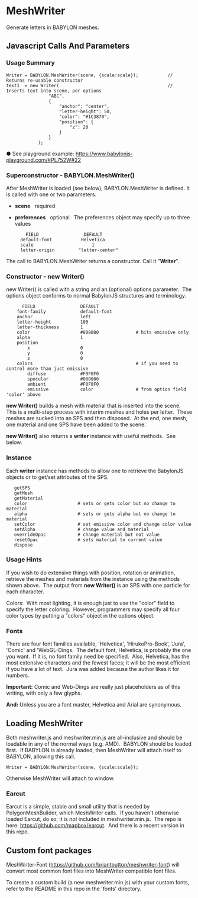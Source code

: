 # MeshWriter

Generate letters in BABYLON meshes.

## Javascript Calls And Parameters

### Usage Summary

	Writer = BABYLON.MeshWriter(scene, {scale:scale});           // Returns re-usable constructor
	text1  = new Writer(                                         // Inserts text into scene, per options
	                "ABC",
	                {
	                    "anchor": "center",
	                    "letter-height": 50,
	                    "color": "#1C3870",
	                    "position": {
	                        "z": 20
	                    }
	                }
	            );

&#9679; See playground example:
https://www.babylonjs-playground.com/#PL752W#22

### Superconstructor - BABYLON.MeshWriter()

After MeshWriter is loaded (see below), BABYLON.MeshWriter is defined.  It is called with one or two parameters.
- **scene** &nbsp; required
- **preferences** &nbsp; optional &nbsp; The preferences object may specify up to three values

	      FIELD                 DEFAULT
	    default-font           Helvetica
	    scale                      1
	    letter-origin         "letter-center"

The call to BABYLON.MeshWriter returns a constructor.  Call it "**Writer**".

### Constructor - new Writer()

new Writer() is called with a string and an (optional) options parameter.&nbsp; The options object conforms to normal BabylonJS structures and terminology.

	      FIELD                 DEFAULT
	    font-family             default-font
	    anchor                  left
	    letter-height           100
	    letter-thickness        1
	    color                   #808080              # hits emissive only
	    alpha                   1
	    position
	        x                   0
	        y                   0
	        z                   0
	    colors                                       # if you need to control more than just emissive
	        diffuse             #F0F0F0
	        specular            #000000
	        ambient             #F0F0F0
	        emissive            color                # from option field 'color' above


**new Writer()** builds a mesh with material that is inserted into the scene.&nbsp; This is a multi-step process with interim meshes and holes per letter.&nbsp;  These meshes are sucked into an SPS and then disposed.&nbsp; At the end, one mesh, one material and one SPS have been added to the scene.

**new Writer()** also returns a **writer** instance with useful methods.&nbsp; See below.

### Instance

Each **writer** instance has methods to allow one to retrieve the BabylonJS objects or to get/set attributes of the SPS.

	   getSPS
	   getMesh
	   getMaterial
	   color                   # sets or gets color but no change to material
	   alpha                   # sets or gets alpha but no change to material
	   setColor                # set emissive color and change color value
	   setAlpha                # change value and material
	   overrideOpac            # change material but not value
	   resetOpac               # sets material to current value
	   dispose                 

### Usage Hints

If you wish to do extensive things with position, rotation or animation, retrieve the meshes and materials from the instance using the methods shown above.&nbsp; The output from **new Writer()** is an SPS with one particle for each character.

Colors:&nbsp; With most lighting, it is enough just to use the "color" field to specify the letter coloring.&nbsp; However, programmers may specify all four color types by putting a "colors" object in the options object.


### Fonts

There are four font families available, 'Helvetica', 'HirukoPro-Book', 'Jura', 'Comic' and 'WebGL-Dings.&nbsp;
The default font, Helvetica, is probably the one you want.&nbsp;
If it is, no font family need be specified.&nbsp;
Also, Helvetica, has the most extensive characters and the fewest faces; it will be the most efficient if you have a lot of text.&nbsp;
Jura was added because the author likes it for numbers.

**Important:** Comic and Web-Dings are really just placeholders as of this writing, with only a few glyphs.

**And:** Unless you are a font master, Helvetica and Arial are synonymous.


## Loading MeshWriter

Both meshwriter.js and meshwriter.min.js are all-inclusive and should be loadable in any of the normal ways (e.g. AMD).&nbsp;
BABYLON should be loaded first.&nbsp;
If BABYLON is already loaded, then MeshWriter will attach itself to BABYLON, allowing this call.

	Writer = BABYLON.MeshWriter(scene, {scale:scale});

Otherwise MeshWriter will attach to window.

### Earcut

Earcut is a simple, stable and small utility that is needed by PolygonMeshBuilder, which MeshWriter calls.&nbsp;
If you haven't otherwise loaded Earcut, do so; it is _not_ included in meshwriter.min.js.&nbsp;
The repo is here: https://github.com/mapbox/earcut.&nbsp;
And there is a recent version in this repo.


## Custom font packages

MeshWriter-Font (https://github.com/briantbutton/meshwriter-font) will convert most common font files into MeshWriter compatible font files.&nbsp;

To create a custom build (a new meshwriter.min.js) with your custom fonts, refer to the README in this repo in the 'fonts' directory.
